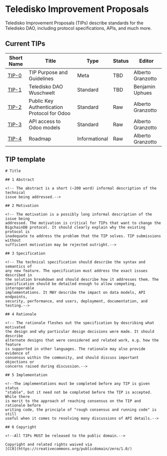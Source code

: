 # Teledisko Improvement Proposals

Teledisko Improvement Proposals (TIPs) describe standards for the Teledisko DAO, including protocol specifications, APIs, and much more.

## Current TIPs

Short Name   | Title                                                         | Type          | Status     | Editor
-------------|---------------------------------------------------------------|---------------|------------|-------------------
[TIP-0](0)   | TIP Purpose and Guidelines                                    | Meta          | TBD        | Alberto Granzotto
[TIP-1](1)   | Teledisko DAO Wuschwelt                                       | Standard      | TBD        | Benjamin Uphues
[TIP-2](2)   | Public Key Authentication Protocol for Odoo                   | Standard      | Raw        | Alberto Granzotto
[TIP-3](3)   | API access to Odoo models                                     | Standard      | Raw        | Alberto Granzotto
[TIP-4](4)   | Roadmap                                                       | Informational | Raw        | Alberto Granzotto

## TIP template

```
# Title

## 1 Abstract

<!-- The abstract is a short (~200 word) informal description of the technical
issue being addressed.-->

## 2 Motivation

<!-- The motivation is a possibly long informal description of the issue being
addressed. The motivation is critical for TIPs that want to change the
BigchainDB protocol. It should clearly explain why the existing protocol is
inadequate to address the problem that the TIP solves. TIP submissions without
sufficient motivation may be rejected outright.-->

## 3 Specification

<!-- The technical specification should describe the syntax and semantics of
any new feature. The specification must address the exact issues described in
the solution breakdown and should describe how it addresses them. The
specification should be detailed enough to allow competing, interoperable
implementations. It MAY describe the impact on data models, API endpoints,
security, performance, end users, deployment, documentation, and testing.-->

## 4 Rationale

<!-- The rationale fleshes out the specification by describing what motivated
the design and why particular design decisions were made. It should describe
alternate designs that were considered and related work, e.g. how the feature
is supported in other languages. The rationale may also provide evidence of
consensus within the community, and should discuss important objections or
concerns raised during discussion.-->

## 5 Implementation

<!--The implementations must be completed before any TIP is given status
"stable", but it need not be completed before the TIP is accepted. While there
is merit to the approach of reaching consensus on the TIP and rationale before
writing code, the principle of "rough consensus and running code" is still
useful when it comes to resolving many discussions of API details.-->

## 6 Copyright

<!--All TIPs MUST be released to the public domain.-->

Copyright and related rights waived via
[CC0](https://creativecommons.org/publicdomain/zero/1.0/)
```
